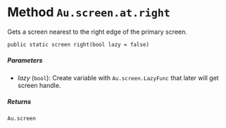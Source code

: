 # Method `Au.screen.at.right`

Gets a screen nearest to the right edge of the primary screen.

```
public static screen right(bool lazy = false)
```

##### Parameters

- *lazy*  (`bool`):
    Create variable with `Au.screen.LazyFunc` that later will get screen handle.

##### Returns

`Au.screen`